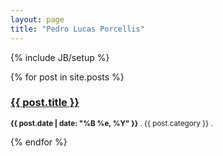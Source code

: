 ```yaml
---
layout: page
title: "Pedro Lucas Porcellis"
---
```

{% include JB/setup %}

{% for post in site.posts %}  
<h3><a href="{{ post.url }}">{{ post.title }}</a></h3>
<p><small><strong>{{ post.date | date: "%B %e, %Y" }}</strong> . {{ post.category }} . <a href="http://erjjones.github.com{{ post.url }}" data-disqus-identifier="{{ post.url }}"></a></small></p>      
{% endfor %}  